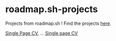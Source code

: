 # roadmap.sh-projects
Projects from roadmap.sh !
Find the projects [here](https://roadmap.sh/projects/).

[Single Page CV](https://roadmap.sh/projects/single-page-cv), ...
[Single page CV](https://github.com/Fergaku/roadmap.sh-projects/blob/main/cv_proyecto.html)
